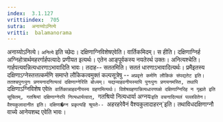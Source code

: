 ```yaml
---
index:  3.1.127
vrittiindex:  705
sutra:  अनाय्योऽनित्ये
vritti:  balamanorama 
---
```


अनाय्योऽनित्ये। `अनित्ये` इति च्छेदः। दक्षिणाग्निविशेषएवेति। वार्तिकमिदम्। स हीति। दक्षिणाग्निर्ह अग्निहोत्रार्थमहरर्गार्हपत्यादेः प्रणीयत इत्यर्थः। एतेन आङ्पूर्वकस्य नयतेरर्थ उक्तः। अनित्यश्चेति। गार्हपत्यवन्नित्यधारणाऽभावादिति भावः। तदाह-- सततमिति। सततं धारणाऽभावादित्यर्थः। प्रमैइतस्य दक्षिणाऽग्नेस्तत्तत्कर्मणि समाप्ते लौकिकत्वमुक्तं कल्पसूत्रेषु -- `अप्रवृत्ते कर्मणि लौकिकं संपद्यतेट इति। ततश्चपुनःपुनः प्रणयनादनित्यत्वं दक्षिणाग्नेरिति बोध्यम्। यद्यप्याहवनीयस्यापि पुनःपुनः प्रणयनमस्ति, तथापि `दक्षिणाऽग्निविशेष एवे`ति वार्तिकान्नाहवनीयस्य ग्रहणमित्यर्थः। विशेषग्रहणान्नित्यधारणपक्षे दक्षिणाग्निरिह न गृह्यते इति सूचितम्, गतश्रियां दक्षिणाग्नेरपि नित्यधार्यत्वात्, `गतश्रियो नित्यधार्या अग्नयः`इति वचनादित्यलं पल्लवितेन। वैश्यकुलादानीत इति। दक्षिणा�ग्न प्रकृत्यहि श्रूयते-- `अहरहरेवैनं वैश्यकुलादाहरन्`इति। तथाविधदक्षिणाग्नौ वाच्ये आनेयशब्द एवेति भावः। 

